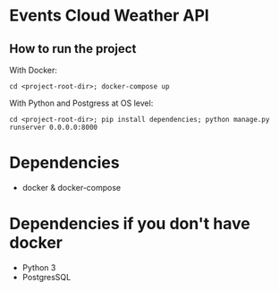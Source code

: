 # Events Cloud Weather API
## How to run the project

With Docker:
```
cd <project-root-dir>; docker-compose up
```
With Python and Postgress at OS level:
```
cd <project-root-dir>; pip install dependencies; python manage.py runserver 0.0.0.0:8000
```

# Dependencies
- docker & docker-compose

# Dependencies if you don't have docker
- Python 3
- PostgresSQL
